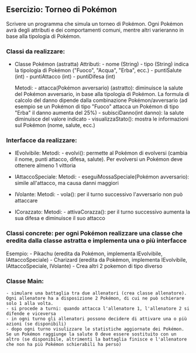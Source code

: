 ## Esercizio: Torneo di Pokémon

Scrivere un programma che simula un torneo di Pokémon.
Ogni Pokémon avrà degli attributi e dei comportamenti comuni, mentre altri varieranno in base alla tipologia di Pokémon.

### Classi da realizzare:

- Classe Pokémon (astratta)
    Attributi:
        - nome (String)
        - tipo (String) indica la tipologia di Pokémon ("Fuoco", "Acqua", "Erba", ecc.)
        - puntiSalute (int)
        - puntiAttacco (int)
        - puntiDifesa (int)

    Metodi:
        - attacca(Pokémon avversario)  (astratto): diminuisce la salute del Pokémon avversario, in base alla tipologia di Pokémon.  La formula di calcolo del danno dipende dalla combinazione Pokémon/avversario (ad esempio se un Pokémon di tipo "Fuoco" attacca un Pokémon di tipo "Erba" il danno aumenta del 25%)
        - subisciDanno(int danno): la salute diminuisce del valore indicato
        - visualizzaStato(): mostra le informazioni sul Pokémon (nome, salute, ecc.)

### Interfacce da realizzare:

- IEvolvibile:
    Metodi:
        - evolvi(): permette al Pokémon di evolversi (cambia il nome, punti attacco, difesa, salute). Per evolversi un Pokémon deve ottenere almeno 1 vittoria

- IAttaccoSpeciale:
    Metodi:
        - eseguiMossaSpeciale(Pokémon avversario): simile all'attacco, ma causa danni maggiori

- IVolante:
    Metodi:
        - vola(): per il turno successivo l'avversario non può attaccare

- ICorazzato:
    Metodi:
        - attivaCorazza(): per il turno successivo aumenta la sua difesa e diminuisce il suo attacco

### Classi concrete: per ogni Pokémon realizzare una classe che eredita dalla classe astratta e implementa una o più interfacce

Esempio:
    - Pikachu (eredita da Pokémon, implementa IEvolvibile, IAttaccoSpeciale)
    - Charizard (eredita da Pokémon, implementa IEvolvibile, IAttaccoSpeciale, IVolante)
    - Crea altri 2 pokemon di tipo diverso

### Classe Main:
    - simulare una battaglia tra due allenatori (crea classe allenatore). Ogni allenatore ha a disposizione 2 Pokémon, di cui ne può schierare solo 1 alla volta.
    - si procede a turni: quando attacca l'allenatore 1, l'allenatore 2 si difende e viceversa
    - in ogni turno gli allenatori possono decidere di attivare una o più azioni (se disponibili)
    - dopo ogni turno visulizzare le statistiche aggiornate dei Pokémon. Se un Pokémon raggiunge la salute 0 deve essere sostituito con un altro (se disponibile, altrimenti la battaglia finisce e l'allenatore che non ha più Pokémon schierabili ha perso)